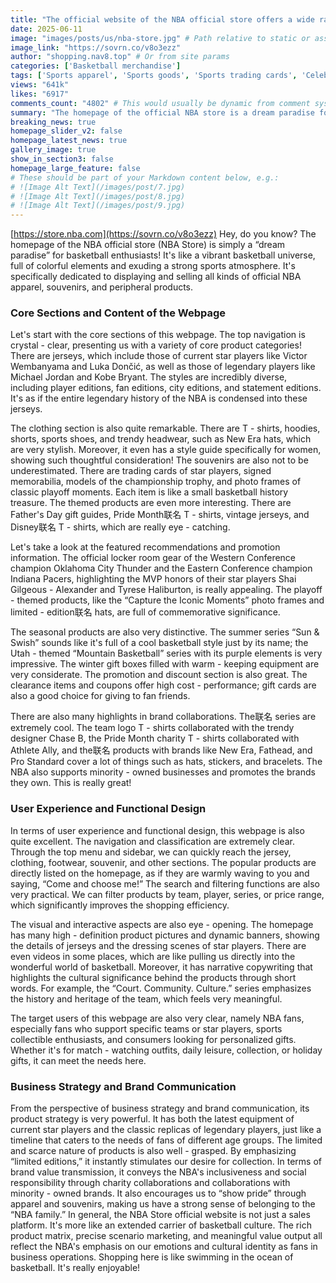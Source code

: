 ```yaml
---
title: "The official website of the NBA official store offers a wide range of products and powerful functions to meet the diverse needs of fans."
date: 2025-06-11
image: "images/posts/us/nba-store.jpg" # Path relative to static or assets
image_link: "https://sovrn.co/v8o3ezz"
author: "shopping.nav8.top" # Or from site params
categories: ['Basketball merchandise']
tags: ['Sports apparel', 'Sports goods', 'Sports trading cards', 'Celebrity merchandise', 'Brand gift card', 'Online store services', 'Electronic product creative peripherals']
views: "641k"
likes: "6917"
comments_count: "4802" # This would usually be dynamic from comment system
summary: "The homepage of the official NBA store is a dream paradise for basketball enthusiasts. The core section of the webpage is rich, offering various types of clothing, souvenirs, etc. The user experience and functional design are excellent, with clear navigation and strong visual interactivity. The business strategy is remarkable, catering to the needs of different fans. The official website serves as a carrier for the extension of basketball culture, attaching great importance to the fans' emotions and cultural identification. "
breaking_news: true   
homepage_slider_v2: false  
homepage_latest_news: true  
gallery_image: true  
show_in_section3: false
homepage_large_feature: false
# These should be part of your Markdown content below, e.g.:
# ![Image Alt Text](/images/post/7.jpg)
# ![Image Alt Text](/images/post/8.jpg)
# ![Image Alt Text](/images/post/9.jpg)
---
```

[https://store.nba.com](https://sovrn.co/v8o3ezz)
Hey, do you know? The homepage of the NBA official store (NBA Store) is simply a “dream paradise” for basketball enthusiasts! It's like a vibrant basketball universe, full of colorful elements and exuding a strong sports atmosphere. It's specifically dedicated to displaying and selling all kinds of official NBA apparel, souvenirs, and peripheral products.

### Core Sections and Content of the Webpage
Let's start with the core sections of this webpage. The top navigation is crystal - clear, presenting us with a variety of core product categories! There are jerseys, which include those of current star players like Victor Wembanyama and Luka Dončić, as well as those of legendary players like Michael Jordan and Kobe Bryant. The styles are incredibly diverse, including player editions, fan editions, city editions, and statement editions. It's as if the entire legendary history of the NBA is condensed into these jerseys.

The clothing section is also quite remarkable. There are T - shirts, hoodies, shorts, sports shoes, and trendy headwear, such as New Era hats, which are very stylish. Moreover, it even has a style guide specifically for women, showing such thoughtful consideration! The souvenirs are also not to be underestimated. There are trading cards of star players, signed memorabilia, models of the championship trophy, and photo frames of classic playoff moments. Each item is like a small basketball history treasure. The themed products are even more interesting. There are Father's Day gift guides, Pride Month联名 T - shirts, vintage jerseys, and Disney联名 T - shirts, which are really eye - catching.

Let's take a look at the featured recommendations and promotion information. The official locker room gear of the Western Conference champion Oklahoma City Thunder and the Eastern Conference champion Indiana Pacers, highlighting the MVP honors of their star players Shai Gilgeous - Alexander and Tyrese Haliburton, is really appealing. The playoff - themed products, like the “Capture the Iconic Moments” photo frames and limited - edition联名 hats, are full of commemorative significance.

The seasonal products are also very distinctive. The summer series “Sun & Swish” sounds like it's full of a cool basketball style just by its name; the Utah - themed “Mountain Basketball” series with its purple elements is very impressive. The winter gift boxes filled with warm - keeping equipment are very considerate. The promotion and discount section is also great. The clearance items and coupons offer high cost - performance; gift cards are also a good choice for giving to fan friends.

There are also many highlights in brand collaborations. The联名 series are extremely cool. The team logo T - shirts collaborated with the trendy designer Chase B, the Pride Month charity T - shirts collaborated with Athlete Ally, and the联名 products with brands like New Era, Fathead, and Pro Standard cover a lot of things such as hats, stickers, and bracelets. The NBA also supports minority - owned businesses and promotes the brands they own. This is really great!

### User Experience and Functional Design
In terms of user experience and functional design, this webpage is also quite excellent. The navigation and classification are extremely clear. Through the top menu and sidebar, we can quickly reach the jersey, clothing, footwear, souvenir, and other sections. The popular products are directly listed on the homepage, as if they are warmly waving to you and saying, “Come and choose me!” The search and filtering functions are also very practical. We can filter products by team, player, series, or price range, which significantly improves the shopping efficiency.

The visual and interactive aspects are also eye - opening. The homepage has many high - definition product pictures and dynamic banners, showing the details of jerseys and the dressing scenes of star players. There are even videos in some places, which are like pulling us directly into the wonderful world of basketball. Moreover, it has narrative copywriting that highlights the cultural significance behind the products through short words. For example, the “Court. Community. Culture.” series emphasizes the history and heritage of the team, which feels very meaningful.

The target users of this webpage are also very clear, namely NBA fans, especially fans who support specific teams or star players, sports collectible enthusiasts, and consumers looking for personalized gifts. Whether it's for match - watching outfits, daily leisure, collection, or holiday gifts, it can meet the needs here.

### Business Strategy and Brand Communication
From the perspective of business strategy and brand communication, its product strategy is very powerful. It has both the latest equipment of current star players and the classic replicas of legendary players, just like a timeline that caters to the needs of fans of different age groups. The limited and scarce nature of products is also well - grasped. By emphasizing “limited editions,” it instantly stimulates our desire for collection.
In terms of brand value transmission, it conveys the NBA's inclusiveness and social responsibility through charity collaborations and collaborations with minority - owned brands. It also encourages us to “show pride” through apparel and souvenirs, making us have a strong sense of belonging to the “NBA family.”
In general, the NBA Store official website is not just a sales platform. It's more like an extended carrier of basketball culture. The rich product matrix, precise scenario marketing, and meaningful value output all reflect the NBA's emphasis on our emotions and cultural identity as fans in business operations. Shopping here is like swimming in the ocean of basketball. It's really enjoyable! 
